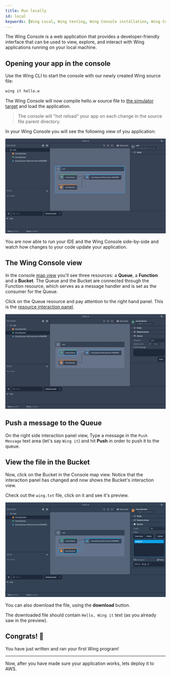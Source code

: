 ```yaml
---
title: Run locally
id: local
keywords: [Wing Local, Wing testing, Wing Console installation, Wing Console usage, Wing Console setup]
---
```


The Wing Console is a web application that provides a developer-friendly interface that can be used to view, explore, and interact with Wing applications running on your local machine.

## Opening your app in the console

Use the Wing CLI to start the console with our newly created Wing source file:

```sh
wing it hello.w
```

The Wing Console will now compile hello.w source file to [the simulator target](../concepts/simulator)
and load the application. 

> The console will "hot reload" your app on each change in the source file parent directory.

In your Wing Console you will see the following view of you application:

![Wing Console desktop application view](./console-app.png 'Wing Console')

You are now able to run your IDE and the Wing Console side-by-side and watch how changes to your code update your application.

## The Wing Console view

In the console [map view](../tools/wing-console#view-and-explore-your-wing-application) you'll see three resources: a **Queue**, a **Function** and a **Bucket**.
The Queue and the Bucket are connected through the Function resource, which serves as a message handler and is set as the consumer for the Queue.

Click on the Queue resource and pay attention to the right hand panel. This is the [resource interaction panel](../tools/wing-console#interact-with-your-wing-application).

![Queue resource view in Wing Console](./console-queue.png 'Queue resource')

## Push a message to the Queue

On the right side interaction panel view, Type a message in the `Push Message` text area (let's say `Wing it`) and hit **Push** in order to push it to the queue.

## View the file in the Bucket

Now, click on the Bucket in the Console map view. Notice that the interaction panel has changed and now shows the Bucket's interaction view.

Check out the `wing.txt` file, click on it and see it's preview.

![Bucket resource view in Wing Console](./console-bucket-1.png 'Bucket resource')

You can also download the file, using the **download** button.

The downloaded file should contain `Hello, Wing it` text (as you already saw in the preview).

## Congrats! :clap:

You have just written and ran your first Wing program!

---

Now, after you have made sure your application works, lets deploy it to AWS.
